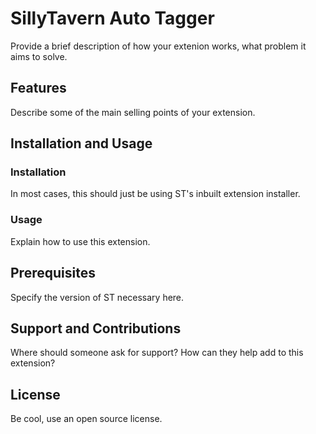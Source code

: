 # SillyTavern Auto Tagger

Provide a brief description of how your extenion works, what problem it aims to solve.

## Features

Describe some of the main selling points of your extension.

## Installation and Usage

### Installation

In most cases, this should just be using ST's inbuilt extension installer.

### Usage

Explain how to use this extension.

## Prerequisites

Specify the version of ST necessary here.

## Support and Contributions

Where should someone ask for support? 
How can they help add to this extension?

## License

Be cool, use an open source license. 